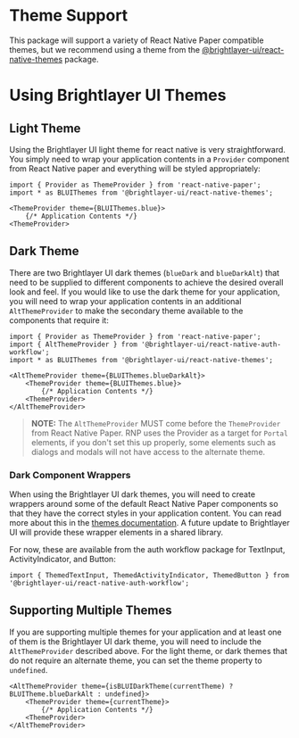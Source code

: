 # Theme Support

This package will support a variety of React Native Paper compatible themes, but we recommend using a theme from the [@brightlayer-ui/react-native-themes](https://www.npmjs.com/package/@brightlayer-ui/react-native-themes) package.

# Using Brightlayer UI Themes

## Light Theme

Using the Brightlayer UI light theme for react native is very straightforward. You simply need to wrap your application contents in a `Provider` component from React Native paper and everything will be styled appropriately:

```tsx
import { Provider as ThemeProvider } from 'react-native-paper';
import * as BLUIThemes from '@brightlayer-ui/react-native-themes';

<ThemeProvider theme={BLUIThemes.blue}>
    {/* Application Contents */}
<ThemeProvider>
```

## Dark Theme

There are two Brightlayer UI dark themes (`blueDark` and `blueDarkAlt`) that need to be supplied to different components to achieve the desired overall look and feel. If you would like to use the dark theme for your application, you will need to wrap your application contents in an additional `AltThemeProvider` to make the secondary theme available to the components that require it:

```tsx
import { Provider as ThemeProvider } from 'react-native-paper';
import { AltThemeProvider } from '@brightlayer-ui/react-native-auth-workflow';
import * as BLUIThemes from '@brightlayer-ui/react-native-themes';

<AltThemeProvider theme={BLUIThemes.blueDarkAlt}>
    <ThemeProvider theme={BLUIThemes.blue}>
        {/* Application Contents */}
    <ThemeProvider>
</AltThemeProvider>
```

> **NOTE:** The `AltThemeProvider` MUST come before the `ThemeProvider` from React Native Paper. RNP uses the Provider as a target for `Portal` elements, if you don't set this up properly, some elements such as dialogs and modals will not have access to the alternate theme.

### Dark Component Wrappers

When using the Brightlayer UI dark themes, you will need to create wrappers around some of the default React Native Paper components so that they have the correct styles in your application content. You can read more about this in the [themes documentation](https://github.com/brightlayer-ui/themes/tree/master/react-native#dark-theme). A future update to Brightlayer UI will provide these wrapper elements in a shared library.

For now, these are available from the auth workflow package for TextInput, ActivityIndicator, and Button:

```tsx
import { ThemedTextInput, ThemedActivityIndicator, ThemedButton } from '@brightlayer-ui/react-native-auth-workflow';
```

## Supporting Multiple Themes

If you are supporting multiple themes for your application and at least one of them is the Brightlayer UI dark theme, you will need to include the `AltThemeProvider` described above. For the light theme, or dark themes that do not require an alternate theme, you can set the theme property to `undefined`.

```tsx
<AltThemeProvider theme={isBLUIDarkTheme(currentTheme) ? BLUITheme.blueDarkAlt : undefined}>
    <ThemeProvider theme={currentTheme}>
        {/* Application Contents */}
    <ThemeProvider>
</AltThemeProvider>
```
